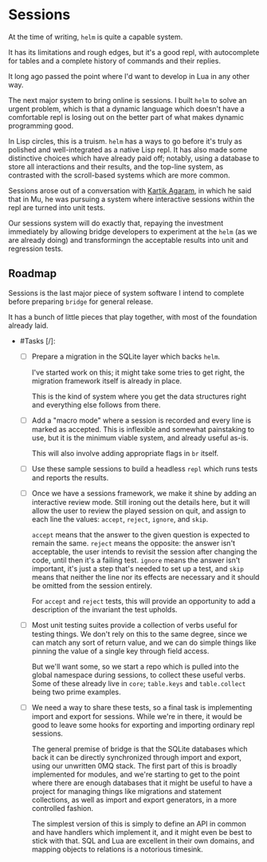 # Sessions


At the time of writing, `helm` is quite a capable system\.

It has its limitations and rough edges, but it's a good repl, with
autocomplete for tables and a complete history of commands and their replies\.

It long ago passed the point where I'd want to develop in Lua in any other way\.

The next major system to bring online is sessions\.  I built `helm` to solve an
urgent problem, which is that a dynamic language which doesn't have a
comfortable repl is losing out on the better part of what makes dynamic
programming good\.

In Lisp circles, this is a truism\.  `helm` has a ways to go before it's truly
as polished and well\-integrated as a native Lisp repl\.  It has also made some
distinctive choices which have already paid off; notably, using a database to
store all interactions and their results, and the top\-line system, as
contrasted with the scroll\-based systems which are more common\.

Sessions arose out of a conversation with [Kartik Agaram](http://akkartik.name), in which
he said that in Mu, he was pursuing a system where interactive sessions within
the repl are turned into unit tests\.

Our sessions system will do exactly that, repaying the investment immediately
by allowing bridge developers to experiment at the `helm` \(as we are already
doing\) and transformingn the acceptable results into unit and regression
tests\.


## Roadmap

Sessions is the last major piece of system software I intend to complete
before preparing `bridge` for general release\.

It has a bunch of little pieces that play together, with most of the
foundation already laid\.

- \#Tasks \[/\]:

  - [ ]  Prepare a migration in the SQLite layer which backs `helm`\.

      I've started work on this; it might take some tries to get right, the
      migration framework itself is already in place\.

      This is the kind of system where you get the data structures right
      and everything else follows from there\.

  - [ ]  Add a "macro mode" where a session is recorded and every line is
      marked as accepted\.  This is inflexible and somewhat painstaking to
      use, but it is the minimum viable system, and already useful as\-is\.

      This will also involve adding appropriate flags in `br` itself\.

  - [ ]  Use these sample sessions to build a headless `repl` which runs tests
      and reports the results\.

  - [ ]  Once we have a sessions framework, we make it shine by adding an
      interactive review mode\.  Still ironing out the details here, but it
      will allow the user to review the played session on quit, and assign
      to each line the values: `accept`, `reject`, `ignore`, and `skip`\.

      `accept` means that the answer to the given question is expected to
      remain the same\.  `reject` means the opposite: the answer isn't
      acceptable, the user intends to revisit the session after changing
      the code, until then it's a failing test\.  `ignore` means the answer
      isn't important, it's just a step that's needed to set up a test, and
      `skip` means that neither the line nor its effects are necessary and
      it should be omitted from the session entirely\.

      For `accept` and `reject` tests, this will provide an opportunity to
      add a description of the invariant the test upholds\.

  - [ ]  Most unit testing suites provide a collection of verbs useful for
      testing things\.  We don't rely on this to the same degree, since we
      can match any sort of return value, and we can do simple things like
      pinning the value of a single key through field access\.

      But we'll want some, so we start a repo which is pulled into the
      global namespace during sessions, to collect these useful verbs\.
      Some of these already live in `core`; `table.keys` and
      `table.collect` being two prime examples\.

  - [ ]  We need a way to share these tests, so a final task is implementing
      import and export for sessions\.  While we're in there, it would be
      good to leave some hooks for exporting and importing ordinary repl
      sessions\.

      The general premise of bridge is that the SQLite databases which back
      it can be directly synchronized through import and export, using our
      unwritten 0MQ stack\.  The first part of this is broadly implemented
      for modules, and we're starting to get to the point where there are
      enough databases that it might be useful to have a project for
      managing things like migrations and statement collections, as well as
      import and export generators, in a more controlled fashion\.

      The simplest version of this is simply to define an API in common and
      have handlers which implement it, and it might even be best to stick
      with that\.  SQL and Lua are excellent in their own domains, and
      mapping objects to relations is a notorious timesink\.
